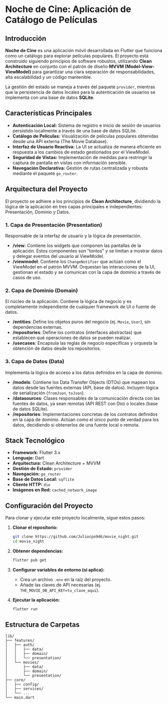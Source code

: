 # Noche de Cine: Aplicación de Catálogo de Películas

## Introducción

**Noche de Cine** es una aplicación móvil desarrollada en Flutter que funciona como un catálogo para explorar películas populares. El proyecto está construido siguiendo principios de software robustos, utilizando **Clean Architecture** en conjunto con el patrón de diseño **MVVM (Model-View-ViewModel)** para garantizar una clara separación de responsabilidades, alta escalabilidad y un código mantenible.

La gestión del estado se maneja a través del paquete `provider`, mientras que la persistencia de datos locales para la autenticación de usuarios se implementa con una base de datos **SQLite**.

## Características Principales

* **Autenticación Local:** Sistema de registro e inicio de sesión de usuarios persistido localmente a través de una base de datos SQLite.
* **Catálogo de Películas:** Visualización de películas populares obtenidas desde una API externa (The Movie Database).
* **Interfaz de Usuario Reactiva:** La UI se actualiza de manera eficiente en respuesta a los cambios de estado gestionados por el ViewModel.
* **Seguridad de Vistas:** Implementación de medidas para restringir la captura de pantalla en vistas con información sensible.
* **Navegación Declarativa:** Gestión de rutas centralizada y robusta mediante el paquete `go_router`.

## Arquitectura del Proyecto

El proyecto se adhiere a los principios de **Clean Architecture**, dividiendo la lógica de la aplicación en tres capas principales e independientes: Presentación, Dominio y Datos.

### 1\. Capa de Presentación (Presentation)

Responsable de la interfaz de usuario y la lógica de presentación.

* **/view**: Contiene los widgets que componen las pantallas de la aplicación. Estos componentes son "tontos" y se limitan a mostrar datos y delegar eventos del usuario al ViewModel.
* **/viewmodel**: Contiene los `ChangeNotifier` que actúan como el ViewModel en el patrón MVVM. Orquestan las interacciones de la UI, gestionan el estado y se comunican con la capa de dominio a través de casos de uso.

### 2\. Capa de Dominio (Domain)

El núcleo de la aplicación. Contiene la lógica de negocio y es completamente independiente de cualquier framework de UI o fuente de datos.

* **/entities**: Define los objetos puros del negocio (ej. `Movie`, `User`), sin dependencias externas.
* **/repositories**: Define los contratos (interfaces abstractas) que establecen qué operaciones de datos se pueden realizar.
* **/usecases**: Encapsula las reglas de negocio específicas y orquesta la obtención de datos desde los repositorios.

### 3\. Capa de Datos (Data)

Implementa la lógica de acceso a los datos definidos en la capa de dominio.

* **/models**: Contiene los Data Transfer Objects (DTOs) que mapean los datos desde las fuentes externas (API, base de datos). Incluyen lógica de serialización (`fromJson`, `toJson`).
* **/datasources**: Clases responsables de la comunicación directa con las fuentes de datos, ya sean remotas (API REST con Dio) o locales (base de datos SQLite).
* **/repositories**: Implementaciones concretas de los contratos definidos en la capa de dominio. Actúan como el único punto de verdad para los datos, decidiendo si obtenerlos de una fuente local o remota.

## Stack Tecnológico

* **Framework:** Flutter 3.x
* **Lenguaje:** Dart
* **Arquitectura:** Clean Architecture + MVVM
* **Gestión de Estado:** `provider`
* **Navegación:** `go_router`
* **Base de Datos Local:** `sqflite`
* **Cliente HTTP:** `dio`
* **Imágenes en Red:** `cached_network_image`

## Configuración del Proyecto

Para clonar y ejecutar este proyecto localmente, sigue estos pasos:

1.  **Clonar el repositorio:**

    ```bash
    git clone https://github.com/Juliocpo946/movie_night.git
    cd movie_night
    ```

2.  **Obtener dependencias:**

    ```bash
    flutter pub get
    ```

3.  **Configurar variables de entorno (si aplica):**

    * Crea un archivo `.env` en la raíz del proyecto.
    * Añade las claves de API necesarias (ej. `THE_MOVIE_DB_API_KEY=tu_clave_aqui`).

4.  **Ejecutar la aplicación:**

    ```bash
    flutter run
    ```

## Estructura de Carpetas

```
lib/
├── features/
│   ├── auth/
│   │   ├── data/
│   │   ├── domain/
│   │   └── presentation/
│   └── movies/
│       ├── data/
│       ├── domain/
│       └── presentation/
├── core/
│   ├── config/
│   ├── services/
│   └── ...
└── main.dart
```
